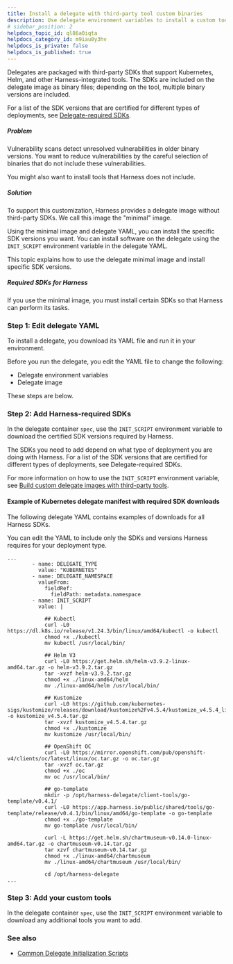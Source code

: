```yaml
---
title: Install a delegate with third-party tool custom binaries
description: Use delegate environment variables to install a custom toolset on a delegate minimal image.
# sidebar_position: 2
helpdocs_topic_id: ql86a0iqta
helpdocs_category_id: m9iau0y3hv
helpdocs_is_private: false
helpdocs_is_published: true
---
```


Delegates are packaged with third-party SDKs that support Kubernetes, Helm, and other Harness-integrated tools. The SDKs are included on the delegate image as binary files; depending on the tool, multiple binary versions are included. 

For a list of the SDK versions that are certified for different types of deployments, see [Delegate-required SDKs](/docs/platform/2_Delegates/delegate-reference/delegate-required-sdks.md).


##### Problem

Vulnerability scans detect unresolved vulnerabilities in older binary versions. You want to reduce vulnerabilities by the careful selection of binaries that do not include these vulnerabilities.

You might also want to install tools that Harness does not include.

##### Solution

To support this customization, Harness provides a delegate image without third-party SDKs. We call this image the "minimal" image.

Using the minimal image and delegate YAML, you can install the specific SDK versions you want. You can install software on the delegate using the `INIT_SCRIPT` environment variable in the delegate YAML.

This topic explains how to use the delegate minimal image and install specific SDK versions.

##### Required SDKs for Harness

If you use the minimal image, you must install certain SDKs so that Harness can perform its tasks. 

### Step 1: Edit delegate YAML

To install a delegate, you download its YAML file and run it in your environment.

Before you run the delegate, you edit the YAML file to change the following:

* Delegate environment variables
* Delegate image

These steps are below.

### Step 2: Add Harness-required SDKs

In the delegate container `spec`, use the `INIT_SCRIPT` environment variable to download the certified SDK versions required by Harness.

The SDKs you need to add depend on what type of deployment you are doing with Harness. For a list of the SDK versions that are certified for different types of deployments, see Delegate-required SDKs.

For more information on how to use the `INIT_SCRIPT` environment variable, see [Build custom delegate images with third-party tools](/docs/platform/2_Delegates/customize-delegates/build-custom-delegate-images-with-third-party-tools.md).


#### Example of Kubernetes delegate manifest with required SDK downloads

The following delegate YAML contains examples of downloads for all Harness SDKs.

You can edit the YAML to include only the SDKs and versions Harness requires for your deployment type.

```
...   
        - name: DELEGATE_TYPE  
          value: "KUBERNETES"  
        - name: DELEGATE_NAMESPACE  
          valueFrom:  
            fieldRef:  
              fieldPath: metadata.namespace  
        - name: INIT_SCRIPT  
          value: |  
              
            ## Kubectl   
            curl -L0 https://dl.k8s.io/release/v1.24.3/bin/linux/amd64/kubectl -o kubectl  
            chmod +x ./kubectl  
            mv kubectl /usr/local/bin/
              
            ## Helm V3  
            curl -L0 https://get.helm.sh/helm-v3.9.2-linux-amd64.tar.gz -o helm-v3.9.2.tar.gz  
            tar -xvzf helm-v3.9.2.tar.gz  
            chmod +x ./linux-amd64/helm  
            mv ./linux-amd64/helm /usr/local/bin/ 
  
            ## Kustomize  
            curl -L0 https://github.com/kubernetes-sigs/kustomize/releases/download/kustomize%2Fv4.5.4/kustomize_v4.5.4_linux_amd64.tar.gz -o kustomize_v4.5.4.tar.gz  
            tar -xvzf kustomize_v4.5.4.tar.gz  
            chmod +x ./kustomize  
            mv kustomize /usr/local/bin/
  
            ## OpenShift OC  
            curl -L0 https://mirror.openshift.com/pub/openshift-v4/clients/oc/latest/linux/oc.tar.gz -o oc.tar.gz  
            tar -xvzf oc.tar.gz  
            chmod +x ./oc  
            mv oc /usr/local/bin/ 
              
            ## go-template   
            mkdir -p /opt/harness-delegate/client-tools/go-template/v0.4.1/  
            curl -L0 https://app.harness.io/public/shared/tools/go-template/release/v0.4.1/bin/linux/amd64/go-template -o go-template  
            chmod +x ./go-template  
            mv go-template /usr/local/bin/
              
            curl -L https://get.helm.sh/chartmuseum-v0.14.0-linux-amd64.tar.gz -o chartmuseum-v0.14.tar.gz  
            tar xzvf chartmuseum-v0.14.tar.gz  
            chmod +x ./linux-amd64/chartmuseum  
            mv ./linux-amd64/chartmuseum /usr/local/bin/ 
              
            cd /opt/harness-delegate  
...
```

### Step 3: Add your custom tools

In the delegate container `spec`, use the `INIT_SCRIPT` environment variable to download any additional tools you want to add.


### See also

* [Common Delegate Initialization Scripts](/docs/platform/2_Delegates/delegate-reference/common-delegate-profile-scripts.md)

